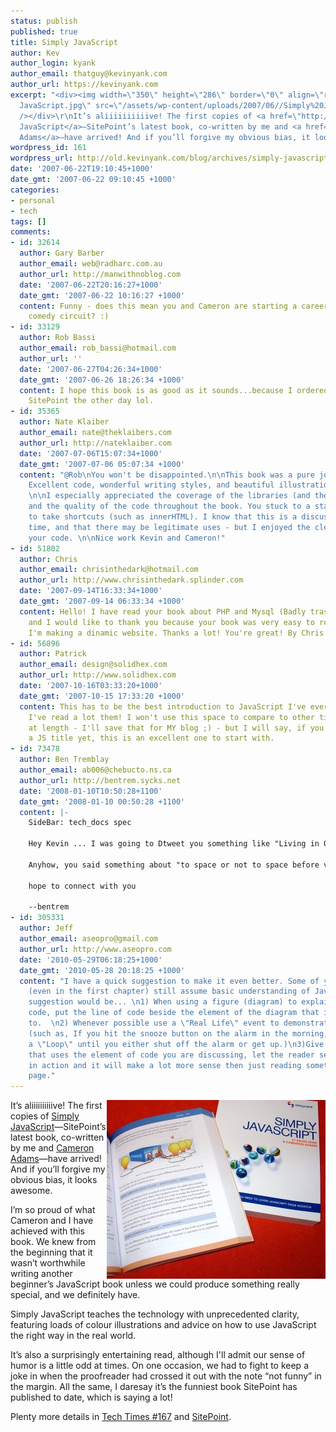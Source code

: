 ```yaml
---
status: publish
published: true
title: Simply JavaScript
author: Kev
author_login: kyank
author_email: thatguy@kevinyank.com
author_url: https://kevinyank.com
excerpt: "<div><img width=\"350\" height=\"286\" border=\"0\" align=\"right\" alt=\"Simply
  JavaScript.jpg\" src=\"/assets/wp-content/uploads/2007/06//Simply%20JavaScript.jpg\"
  /></div>\r\nIt’s aliiiiiiiiiive! The first copies of <a href=\"http://www.sitepoint.com/launch/cf0b72\">Simply
  JavaScript</a>—SitePoint’s latest book, co-written by me and <a href=\"http://themaninblue.com/\">Cameron
  Adams</a>—have arrived! And if you’ll forgive my obvious bias, it looks awesome.\r\n\r\n"
wordpress_id: 161
wordpress_url: http://old.kevinyank.com/blog/archives/simply-javascript
date: '2007-06-22T19:10:45+1000'
date_gmt: '2007-06-22 09:10:45 +1000'
categories:
- personal
- tech
tags: []
comments:
- id: 32614
  author: Gary Barber
  author_email: web@radharc.com.au
  author_url: http://manwithnoblog.com
  date: '2007-06-22T20:16:27+1000'
  date_gmt: '2007-06-22 10:16:27 +1000'
  content: Funny - does this mean you and Cameron are starting a career on the Melbourne
    comedy circuit? :)
- id: 33129
  author: Rob Bassi
  author_email: rob_bassi@hotmail.com
  author_url: ''
  date: '2007-06-27T04:26:34+1000'
  date_gmt: '2007-06-26 18:26:34 +1000'
  content: I hope this book is as good as it sounds...because I ordered a copy from
    SitePoint the other day lol.
- id: 35365
  author: Nate Klaiber
  author_email: nate@theklaibers.com
  author_url: http://nateklaiber.com
  date: '2007-07-06T15:07:34+1000'
  date_gmt: '2007-07-06 05:07:34 +1000'
  content: "@Rob\nYou won't be disappointed.\n\nThis book was a pure joy to read.
    Excellent code, wonderful writing styles, and beautiful illustrations to boot.
    \n\nI especially appreciated the coverage of the libraries (and their shortcomings)
    and the quality of the code throughout the book. You stuck to a standard and refused
    to take shortcuts (such as innerHTML). I know that this is a discussion for another
    time, and that there may be legitimate uses - but I enjoyed the cleanliness of
    your code. \n\nNice work Kevin and Cameron!"
- id: 51802
  author: Chris
  author_email: chrisinthedark@hotmail.com
  author_url: http://www.chrisinthedark.splinder.com
  date: '2007-09-14T16:33:34+1000'
  date_gmt: '2007-09-14 06:33:34 +1000'
  content: Hello! I have read your book about PHP and Mysql (Badly traslated in Italian)
    and I would like to thank you because your book was very easy to read and now
    I'm making a dinamic website. Thanks a lot! You're great! By Chris from Tuscany!
- id: 56896
  author: Patrick
  author_email: design@solidhex.com
  author_url: http://www.solidhex.com
  date: '2007-10-16T03:33:20+1000'
  date_gmt: '2007-10-15 17:33:20 +1000'
  content: This has to be the best introduction to JavaScript I've ever read - and
    I've read a lot them! I won't use this space to compare to other titles are expound
    at length - I'll save that for MY blog ;) - but I will say, if you have not read
    a JS title yet, this is an excellent one to start with.
- id: 73478
  author: Ben Tremblay
  author_email: ab006@chebucto.ns.ca
  author_url: http://bentrem.sycks.net
  date: '2008-01-10T10:50:28+1100'
  date_gmt: '2008-01-10 00:50:28 +1100'
  content: |-
    SideBar: tech_docs spec

    Hey Kevin ... I was going to Dtweet you something like "Living in Oz, working for SitePoint; gotta luv being Canadian! *grin*" but couldn't ... you aren't following me ... HeyHo.

    Anyhow, you said something about "to space or not to space before version number" and I was wondering if you're assembling a spec. I had to do one ... I mean a real one ... I mean a MIL-SPEC avionics R&amp;D one ... and would love to hoe in on something for this day and age.

    hope to connect with you

    --bentrem
- id: 305331
  author: Jeff
  author_email: aseopro@gmail.com
  author_url: http://www.aseopro.com
  date: '2010-05-29T06:18:25+1000'
  date_gmt: '2010-05-28 20:18:25 +1000'
  content: "I have a quick suggestion to make it even better. Some of your examples
    (even in the first chapter) still assume basic understanding of Javascript. My
    suggestion would be... \n1) When using a figure (diagram) to explain a piece of
    code, put the line of code beside the element of the diagram that it pertains
    to.  \n2) Whenever possible use a \"Real Life\" event to demonstrate the code.
    (such as, If you hit the snooze button on the alarm in the morning, you are creating
    a \"Loop\" until you either shut off the alarm or get up.)\n3)Give a website location
    that uses the element of code you are discussing, let the reader see the code
    in action and it will make a lot more sense then just reading something on the
    page."
---
```

<div><img width="350" height="286" border="0" align="right" alt="Simply JavaScript.jpg" src="/assets/wp-content/uploads/2007/06//Simply%20JavaScript.jpg" /></div>
<p>It’s aliiiiiiiiiive! The first copies of <a href="http://www.sitepoint.com/launch/cf0b72">Simply JavaScript</a>—SitePoint’s latest book, co-written by me and <a href="http://themaninblue.com/">Cameron Adams</a>—have arrived! And if you’ll forgive my obvious bias, it looks awesome.</p>
<p><a id="more"></a><a id="more-161"></a>I’m so proud of what Cameron and I have achieved with this book. We knew from the beginning that it wasn’t worthwhile writing another beginner’s JavaScript book unless we could produce something really special, and we definitely have.</p>
<p>Simply JavaScript teaches the technology with unprecedented clarity, featuring loads of colour illustrations and advice on how to use JavaScript the right way in the real world.</p>
<p>It’s also a surprisingly entertaining read, although I'll admit our sense of humor is a little odd at times. On one occasion, we had to fight to keep a joke in when the proofreader had crossed it out with the note “not funny” in the margin. All the same, I daresay it’s the funniest book SitePoint has published to date, which is saying a lot!</p>
<p>Plenty more details in <a href="http://www.sitepoint.com/newsletter/viewissue.php?id=3&issue=167">Tech Times #167</a> and <a href="http://www.sitepoint.com/launch/cf0b72">SitePoint</a>.</p>
